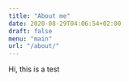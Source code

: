 ```yaml
---
title: "About me"
date: 2020-08-29T04:06:54+02:00
draft: false
menu: "main"
url: "/about/"
---
```


Hi, this is a test
